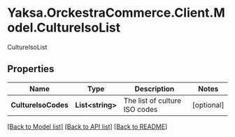 # Yaksa.OrckestraCommerce.Client.Model.CultureIsoList
CultureIsoList

## Properties

Name | Type | Description | Notes
------------ | ------------- | ------------- | -------------
**CultureIsoCodes** | **List&lt;string&gt;** | The list of culture ISO codes | [optional] 

[[Back to Model list]](../README.md#documentation-for-models) [[Back to API list]](../README.md#documentation-for-api-endpoints) [[Back to README]](../README.md)

